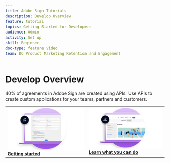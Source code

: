 ```yaml
---
title: Adobe Sign Tutorials
description: Develop Overview
feature: tutorial
topics: Getting Started for Developers
audience: Admin
activity: Set up
skill: Beginner
doc-type: feature video
team: DC Product Marketing Retention and Engagement
---
```


# Develop Overview

40% of agreements in Adobe Sign are created using APIs. Use APIs to create custom applications for your teams, partners and customers.

<table>
<tr>
  <td valign="top">
    <a href="https://www.adobe.io/apis/documentcloud/sign.html">
      <img alt="Start" src="assets\Develop_Getting-Started.png" />
    </a>
    <div>
    <a href="https://www.adobe.io/apis/documentcloud/sign.html"><strong>Getting started</strong></a>
    <br>
  </td>
  <td valign="top">
    <a href="https://www.adobe.io/apis/documentcloud/sign.html">
      <img alt="Learn" src="assets\Develop_Learn.png" />
    </a>
    <div>
    <a href="https://www.adobe.io/apis/documentcloud/sign.html"><strong>Learn what you can do</strong></a>
    <br>
</tr>
</table>